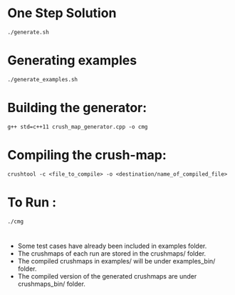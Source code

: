 # One Step Solution
`./generate.sh`

# Generating examples
`./generate_examples.sh`
	
# Building the generator:
`g++ std=c++11 crush_map_generator.cpp -o cmg`

# Compiling the crush-map:
`crushtool -c <file_to_compile> -o <destination/name_of_compiled_file>`

# To Run :
`./cmg`

# 
* Some test cases have already been included in examples folder.
* The crushmaps of each run are stored in the crushmaps/ folder.
* The compiled crushmaps in examples/ will be under examples_bin/ folder.
* The compiled version of the generated crushmaps are under crushmaps_bin/ folder.
